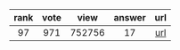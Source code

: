 
| rank | vote | view | answer | url |
|:-:|:-:|:-:|:-:|:-:|
|97|971|752756|17| [url](http://stackoverflow.com/questions/2846653/how-to-use-threading-in-python) |
